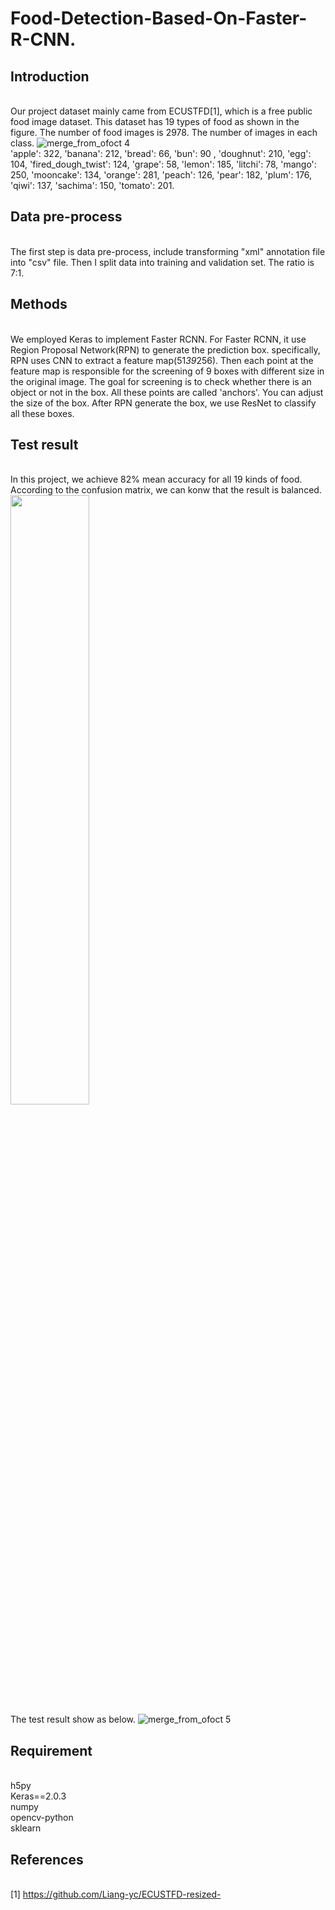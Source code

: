 # Food-Detection-Based-On-Faster-R-CNN.
## Introduction
<br/> Our project dataset mainly came from ECUSTFD[1], which is a free public food image dataset. This dataset has 19 types of food as shown in the figure. The number of food images is 2978. The number of images in each class.
![merge_from_ofoct 4](https://user-images.githubusercontent.com/36937088/49711360-c412ef00-fbf3-11e8-88df-43a8e1be7945.jpg)
<br/> 'apple': 322, 'banana': 212, 'bread': 66, 'bun': 90 , 'doughnut': 210, 'egg': 104, 'fired_dough_twist': 124, 'grape': 58, 'lemon': 185, 'litchi': 78, 'mango': 250, 'mooncake': 134, 'orange': 281, 'peach': 126, 'pear': 182, 'plum': 176, 'qiwi': 137, 'sachima': 150, 'tomato': 201.
## Data pre-process
<br/> The first step is data pre-process, include transforming "xml" annotation file into "csv" file. Then I split data into training and validation set. The ratio is 7:1.
## Methods
<br/> We employed Keras to implement Faster RCNN. For Faster RCNN, it use Region Proposal Network(RPN) to generate the prediction box. specifically, RPN uses CNN to extract a feature map(51*39*256). Then each point at the feature map is responsible for the screening of 9 boxes with different size in the original image. The goal for screening is to check whether there is an object or not in the box. All these points are called 'anchors'. You can adjust the size of the box. After RPN generate the box, we use ResNet to classify all these boxes.
## Test result
<br/> In this project, we achieve 82% mean accuracy for all 19 kinds of food. According to the confusion matrix, we can konw that the result is balanced.
<br/> <img src="https://user-images.githubusercontent.com/36937088/49712623-38509100-fbfa-11e8-85cd-ba4344897fc4.jpg" width="50%" height="50%">
<br/> The test result show as below.
![merge_from_ofoct 5](https://user-images.githubusercontent.com/36937088/49711856-98ddcf00-fbf6-11e8-874b-f811af850141.jpg)
## Requirement
<br/> h5py
<br/> Keras==2.0.3
<br/> numpy
<br/> opencv-python
<br/> sklearn
## References
<br/> [1] https://github.com/Liang-yc/ECUSTFD-resized-
